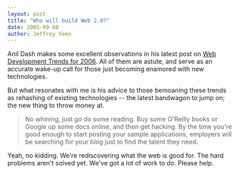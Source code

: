 ```yaml
---
layout: post
title: "Who will build Web 2.0?"
date: 2005-09-08
author: Jeffrey Veen
---
```

Anil Dash makes some excellent observations in his latest post on <a href="http://www.dashes.com/anil/2005/09/06/web_development">Web Development Trends for 2006</a>. All of them are astute, and serve as an accurate wake-up call for those just becoming enamored with new technologies.

But what resonates with me is his advice to those bemoaning these trends as rehashing of existing technologies -- the latest bandwagon to jump on; the new thing to throw money at.

<blockquote> No whining, just go do some reading. Buy some O'Reilly books or Google up some docs online, and then get hacking. By the time you're good enough to start posting your sample applications, employers will be searching for your blog just to find the talent they need.</blockquote>

Yeah, no kidding. We're rediscovering what the web is good for. The hard problems aren't solved yet. We've got a lot of work to do. Please help.
